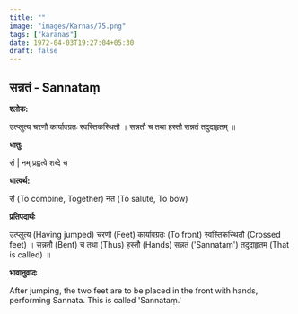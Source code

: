 ```yaml
---
title: ""
image: "images/Karnas/75.png"
tags: ["karanas"]
date: 1972-04-03T19:27:04+05:30
draft: false
---
```


## सन्नतं - Sannataṃ

**श्लोक:**

उत्प्लुत्य चरणौ कार्यावग्रतः स्वस्तिकस्थितौ । सन्नतौ च तथा हस्तौ सन्नतं तदुदाहृतम् ॥

**धातुः**

सं |
नम् प्रह्वत्वे शब्दे च

**धात्वर्थ:**

सं (To combine, Together)
नत​ (To salute, To bow)

**प्रतिपदार्थः**

उत्प्लुत्य (Having jumped) चरणौ (Feet) कार्यावग्रतः (To front) स्वस्तिकस्थितौ (Crossed feet) । सन्नतौ (Bent) च तथा (Thus) हस्तौ (Hands) सन्नतं ('Sannataṃ') तदुदाहृतम् (That is called) ॥

**भावानुवादः**

After jumping, the two feet are to be placed in the front with hands, performing Sannata. This is called 'Sannataṃ.' 